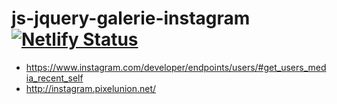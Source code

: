 # js-jquery-galerie-instagram [![Netlify Status](https://api.netlify.com/api/v1/badges/1389e71a-c909-4d64-b4a4-c1be68a4ec4f/deploy-status)](https://app.netlify.com/sites/js-jquery-galerie-instagram/deploys)

- https://www.instagram.com/developer/endpoints/users/#get_users_media_recent_self
- http://instagram.pixelunion.net/
